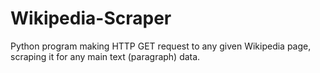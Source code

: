 # Wikipedia-Scraper
Python program making HTTP GET request to any given Wikipedia page, scraping it for any main text (paragraph) data.
